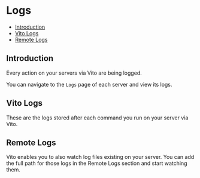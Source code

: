 # Logs

- [Introduction](#introduction)
- [Vito Logs](#vito-logs)
- [Remote Logs](#remote-logs)

## Introduction

Every action on your servers via Vito are being logged.

You can navigate to the `Logs` page of each server and view its logs.

## Vito Logs

These are the logs stored after each command you run on your server via Vito.

## Remote Logs

Vito enables you to also watch log files existing on your server. You can add the full path for those logs in the Remote Logs section and start watching them.